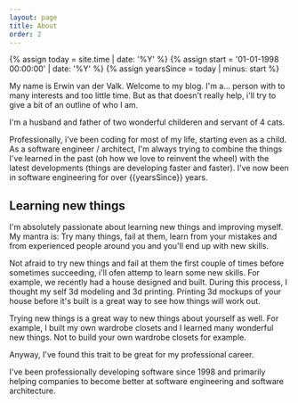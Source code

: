 ```yaml
---
layout: page
title: About
order: 2
---
```


{%   assign today = site.time | date: '%Y'      %}
{%   assign start = '01-01-1998 00:00:00' | date: '%Y'  %}
{%   assign yearsSince = today | minus: start  %}

My name is Erwin van der Valk. Welcome to my blog. I'm a... person with to many interests and too little time. But as that doesn't really help, i'll try to give a bit of an outline of who I am. 

I'm a husband and father of two wonderful childeren and servant of 4 cats. 

Professionally, i've been coding for most of my life, starting even as a child. As a software engineer / architect, I'm always trying to combine the things I've learned in the past (oh how we love to reinvent the wheel) with the latest developments (things are developing faster and faster). I've now been in software engineering for over {{yearsSince}} years. 

## Learning new things

I'm absolutely passionate about learning new things and improving myself. My mantra is: Try many things, fail at them, learn from your mistakes and from experienced people around you and you'll end up with new skills. 

Not afraid to try new things and fail at them the first couple of times before sometimes succeeding, i'll ofen attemp to learn some new skills. For example, we recently had a house designed and built. During this process, I thought my self 3d modeling and 3d printing. Printing 3d mockups of your house before it's built is a great way to see how things will work out. 

Trying new things is a great way to new things about yourself as well. For example, I built my own wardrobe closets and I learned many wonderful new things. Not to build your own wardrobe closets for example.

Anyway, I've found this trait to be great for my professional career. 


I've been professionally developing software since 1998 and primarily helping companies to become better at software engineering and software architecture. 